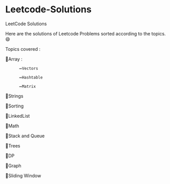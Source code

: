 # Leetcode-Solutions
LeetCode Solutions 

Here are the solutions of Leetcode Problems sorted according to the topics.
😄

Topics covered :

📌Array :

          ➖Vectors
          
          ➖Hashtable
          
          ➖Matrix
          
📌Strings

📌Sorting

📌LinkedList

📌Math

📌Stack and Queue

📌Trees

📌DP 

📌Graph

📌Sliding Window
